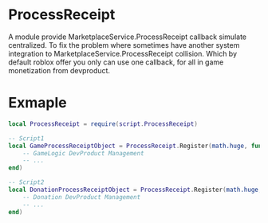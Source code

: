 # ProcessReceipt

A module provide MarketplaceService.ProcessReceipt callback simulate centralized.
To fix the problem where sometimes have another system integration to MarketplaceService.ProcessReceipt collision.
Which by default roblox offer you only can use one callback, for all in game monetization from devproduct.

# Exmaple
```lua
local ProcessReceipt = require(script.ProcessReceipt)

-- Script1
local GameProcessReceiptObject = ProcessReceipt.Register(math.huge, function(ReceiptInfo: ReceiptInfo): Enum.ProductPurchaseDecision? 
	-- GameLogic DevProduct Management
	-- ...
end)

-- Script2
local DonationProcessReceiptObject = ProcessReceipt.Register(math.huge, function(ReceiptInfo: ReceiptInfo): Enum.ProductPurchaseDecision? 
	-- Donation DevProduct Management
	-- ...
end)
```
